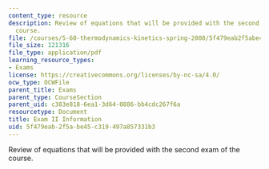 ```yaml
---
content_type: resource
description: Review of equations that will be provided with the second exam of the
  course.
file: /courses/5-60-thermodynamics-kinetics-spring-2008/5f479eab2f5abe45c319497a857331b3_5_60_exam2_info.pdf
file_size: 121316
file_type: application/pdf
learning_resource_types:
- Exams
license: https://creativecommons.org/licenses/by-nc-sa/4.0/
ocw_type: OCWFile
parent_title: Exams
parent_type: CourseSection
parent_uid: c383e818-6ea1-3d64-0886-bb4cdc267f6a
resourcetype: Document
title: Exam II Information
uid: 5f479eab-2f5a-be45-c319-497a857331b3
---
```

Review of equations that will be provided with the second exam of the course.